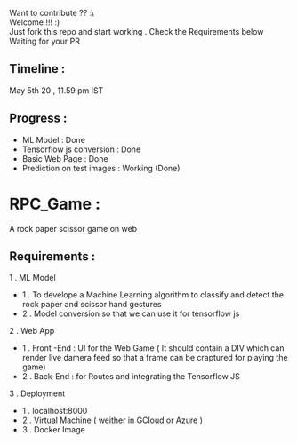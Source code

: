 Want to contribute ?? :\ <br>
Welcome !!! :)<br>
Just fork this repo and start working . Check the Requirements below <br>
Waiting for your PR
## Timeline : 
May 5th 20 , 11.59 pm IST
## Progress :
<ul>
  <li>ML Model : Done</li>
  <li>Tensorflow js conversion : Done</li>
  <li>Basic Web Page : Done</li>
  <li>Prediction on test images : Working (Done)</li>
</ul>

# RPC_Game :
A rock paper scissor game on web
## Requirements :
1 . ML Model
<ul>
  <li>1 . To develope a Machine Learning algorithm to classify and detect the rock paper and scissor hand gestures</li>
  <li>2 . Model conversion so that we can use it for tensorflow js </li>
</ul>
2 . Web App
<ul>
  <li>1 . Front -End :  UI for the Web Game ( It should contain a DIV which can render live damera feed so that a frame can be craptured for playing the game) </li>
  <li>2 . Back-End : for Routes and integrating the Tensorflow JS </li>
</ul>
3 . Deployment
<ul>
  <li>1 . localhost:8000 </li>
  <li>2 . Virtual Machine ( weither in GCloud or Azure )</li>
  <li>3 . Docker Image</li>
</ul>
